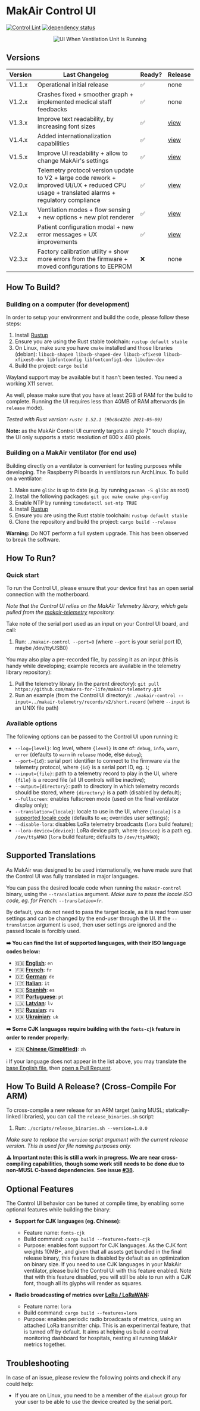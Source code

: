 # MakAir Control UI

[![Control Lint](https://github.com/makers-for-life/makair-control-ui/workflows/Control%20Lint/badge.svg)](https://github.com/makers-for-life/makair-control-ui/actions?query=workflow%3A%22Control+Lint%22) [![dependency status](https://deps.rs/repo/github/makers-for-life/makair-control-ui/status.svg)](https://deps.rs/repo/github/makers-for-life/makair-control-ui)

<p align="center">
  <img alt="UI When Ventilation Unit Is Running" src="./doc/screens/unit-running.png">
</p>

## Versions

| Version | Last Changelog | Ready? | Release |
| ------- | -------------- | ------ | ------- |
| V1.1.x | Operational initial release | ✅ | none
| V1.2.x | Crashes fixed + smoother graph + implemented medical staff feedbacks | ✅ | none
| V1.3.x | Improve text readability, by increasing font sizes | ✅ | [view](https://github.com/makers-for-life/makair-control-ui/releases/tag/v1.3.0)
| V1.4.x | Added internationalization capabilities | ✅ | [view](https://github.com/makers-for-life/makair-control-ui/releases/tag/v1.4.0)
| V1.5.x | Improve UI readability + allow to change MakAir's settings | ✅ | [view](https://github.com/makers-for-life/makair-control-ui/releases/tag/v1.5.0)
| V2.0.x | Telemetry protocol version update to V2 + large code rework + improved UI/UX + reduced CPU usage + translated alarms + regulatory compliance | ✅ | [view](https://github.com/makers-for-life/makair-control-ui/releases/tag/v2.0.0)
| V2.1.x | Ventilation modes + flow sensing + new options + new plot renderer | ✅ | [view](https://github.com/makers-for-life/makair-control-ui/releases/tag/v2.1.0)
| V2.2.x | Patient configuration modal + new error messages + UX improvements | ✅ | [view](https://github.com/makers-for-life/makair-control-ui/releases/tag/v2.2.0)
| V2.3.x | Factory calibration utility + show more errors from the firmware + moved configurations to EEPROM | ❌ | none

## How To Build?

### Building on a computer (for development)

In order to setup your environment and build the code, please follow these steps:

1. Install [Rustup](https://rustup.rs/)
2. Ensure you are using the Rust stable toolchain: `rustup default stable`
3. On Linux, make sure you have `cmake` installed and those libraries (debian):
  `libxcb-shape0 libxcb-shape0-dev libxcb-xfixes0 libxcb-xfixes0-dev libfontconfig libfontconfig1-dev libudev-dev`
4. Build the project: `cargo build`

Wayland support may be available but it hasn't been tested. You need a working X11 server.

As well, please make sure that you have at least 2GB of RAM for the build to complete. Running the UI requires less than 40MB of RAM afterwards (in `release` mode).

_Tested with Rust version: `rustc 1.52.1 (9bc8c42bb 2021-05-09)`_

**Note:** as the MakAir Control UI currently targets a single 7" touch display, the UI only supports a static resolution of 800 x 480 pixels.

### Building on a MakAir ventilator (for end use)

Building directly on a ventilator is convenient for testing purposes while developing. The Raspberry Pi boards in ventilators run ArchLinux. To build on a ventilator:

1. Make sure `glibc` is up to date (e.g. by running `pacman -S glibc` as root)
2. Install the following packages:
  `git gcc make cmake pkg-config`
3. Enable NTP by running `timedatectl set-ntp TRUE`
4. Install [Rustup](https://rustup.rs/)
5. Ensure you are using the Rust stable toolchain: `rustup default stable`
6. Clone the repository and build the project: `cargo build --release`

**Warning:** Do NOT perform a full system upgrade. This has been observed to break the software.

## How To Run?

### Quick start

To run the Control UI, please ensure that your device first has an open serial connection with the motherboard.

_Note that the Control UI relies on the MakAir Telemetry library, which gets pulled from the [makair-telemetry](https://github.com/makers-for-life/makair-telemetry) repository._

Take note of the serial port used as an input on your Control UI board, and call:

1. Run: `./makair-control --port=0` (where `--port` is your serial port ID, maybe /dev/ttyUSB0)

You may also play a pre-recorded file, by passing it as an input (this is handy while developing; example records are available in the telemetry library repository):

1. Pull the telemetry library (in the parent directory): `git pull https://github.com/makers-for-life/makair-telemetry.git`
2. Run an example (from the Control UI directory): `./makair-control --input=../makair-telemetry/records/v2/short.record` (where `--input` is an UNIX file path)

### Available options

The following options can be passed to the Control UI upon running it:

* `--log={level}`: log level, where `{level}` is one of: `debug`, `info`, `warn`, `error` (defaults to `warn` in `release` mode, else `debug`);
* `--port={id}`: serial port identifier to connect to the firmware via the telemetry protocol, where `{id}` is a serial port ID, eg. `1`;
* `--input={file}`: path to a telemetry record to play in the UI, where `{file}` is a record file (all UI controls will be inactive);
* `--output={directory}`: path to directory in which telemetry records should be stored, where `{directory}` is a path (disabled by default);
* `--fullscreen`: enables fullscreen mode (used on the final ventilator display only);
* `--translation={locale}`: locale to use in the UI, where `{locale}` is a [supported locale code](#supported-translations) (defaults to `en`; overrides user settings);
* `--disable-lora`: disables LoRa telemetry broadcasts (`lora` build feature);
* `--lora-device={device}`: LoRa device path, where `{device}` is a path eg. `/dev/ttyAMA0` (`lora` build feature; defaults to `/dev/ttyAMA0`);

## Supported Translations

As MakAir was designed to be used internationally, we have made sure that the Control UI was fully translated in major languages.

You can pass the desired locale code when running the `makair-control` binary, using the `--translation` argument. _Make sure to pass the locale ISO code, eg. for French: `--translation=fr`._

By default, you do not need to pass the target locale, as it is read from user settings and can be changed by the end-user through the UI. If the `--translation` argument is used, then user settings are ignored and the passed locale is forcibly used.

**➡️ You can find the list of supported languages, with their ISO language codes below:**

* 🇬🇧 **[English](./res/locales/en.ftl)**: `en`
* 🇫🇷 **[French](./res/locales/fr.ftl)**: `fr`
* 🇩🇪 **[German](./res/locales/de.ftl)**: `de`
* 🇮🇹 **[Italian](./res/locales/it.ftl)**: `it`
* 🇪🇸 **[Spanish](./res/locales/es.ftl)**: `es`
* 🇵🇹 **[Portuguese](./res/locales/pt.ftl)**: `pt`
* 🇱🇻 **[Latvian](./res/locales/lv.ftl)**: `lv`
* 🇷🇺 **[Russian](./res/locales/ru.ftl)**: `ru`
* 🇺🇦 **[Ukrainian](./res/locales/uk.ftl)**: `uk`

**➡️ Some CJK languages require building with the `fonts-cjk` feature in order to render properly:**

* 🇨🇳 **[Chinese (Simplified)](./res/locales/zh.ftl)**: `zh`

ℹ️ If your language does not appear in the list above, you may translate the [base English file](./res/locales/en.ftl), then [open a Pull Request](https://github.com/makers-for-life/makair-control-ui/pulls).

## How To Build A Release? (Cross-Compile For ARM)

To cross-compile a new release for an ARM target (using MUSL; statically-linked libraries), you can call the `release_binaries.sh` script:

1. Run: `./scripts/release_binaries.sh --version=1.0.0`

_Make sure to replace the `version` script argument with the current release version. This is used for file naming purposes only._

**⚠️ Important note: this is still a work in progress. We are near cross-compiling capabilities, though some work still needs to be done due to non-MUSL C-based dependencies. See issue [#38](https://github.com/makers-for-life/makair-control-ui/issues/38).**

## Optional Features

The Control UI behavior can be tuned at compile time, by enabling some optional features while building the binary:

* **Support for CJK languages (eg. Chinese):**
  * Feature name: `fonts-cjk`
  * Build command: `cargo build --features=fonts-cjk`
  * Purpose: enables font support for CJK languages. As the CJK font weights 10MB+, and given that all assets get bundled in the final release binary, this feature is disabled by default as an optimization on binary size. If you need to use CJK languages in your MakAir ventilator, please build the Control UI with this feature enabled. Note that with this feature disabled, you will still be able to run with a CJK font, though all its glyphs will render as squares.

* **Radio broadcasting of metrics over [LoRa / LoRaWAN](https://en.wikipedia.org/wiki/LoRa):**
  * Feature name: `lora`
  * Build command: `cargo build --features=lora`
  * Purpose: enables periodic radio broadcasts of metrics, using an attached LoRa transmitter chip. This is an experimental feature, that is turned off by default. It aims at helping us build a central monitoring dashboard for hospitals, nesting all running MakAir metrics together.

## Troubleshooting

In case of an issue, please review the following points and check if any could help:

* If you are on Linux, you need to be a member of the `dialout` group for your user to be able to use the device created by the serial port.
